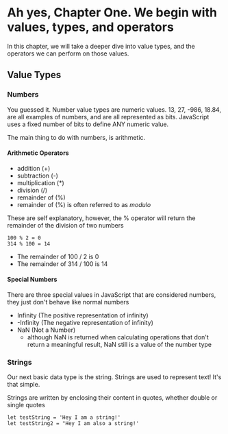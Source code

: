 # Ah yes, Chapter One. We begin with values, types, and operators

In this chapter, we will take a deeper dive into value types, and the operators we can perform on those values. 


## Value Types

### Numbers

You guessed it. Number value types are numeric values. 13, 27, -986, 18.84, are all examples of numbers, and are all represented as bits. JavaScript uses a fixed number of bits to define ANY numeric value.

The main thing to do with numbers, is arithmetic. 

#### Arithmetic Operators

- addition (+)
- subtraction (-)
- multiplication (*)
- division (/)
- remainder of (%) 
- remainder of (%) is often referred to as *modulo*

These are self explanatory, however, the % operator will return the remainder of the division of two numbers
```
100 % 2 = 0
314 % 100 = 14 
```
- The remainder of 100 / 2 is 0
- The remainder of 314 / 100 is 14

#### Special Numbers

There are three special values in JavaScript that are considered numbers, they just don't behave like normal numbers

- Infinity (The positive representation of infinity)
- -Infinity (The negative representation of infinity)
- NaN (Not a Number)
  - although NaN is returned when calculating operations that don't return a meaningful result, NaN still is a value of the number type


### Strings

Our next basic data type is the string. Strings are used to represent text! It's that simple.

Strings are written by enclosing their content in quotes, whether double or single quotes
```
let testString = 'Hey I am a string!'
let testString2 = "Hey I am also a string!'
```



